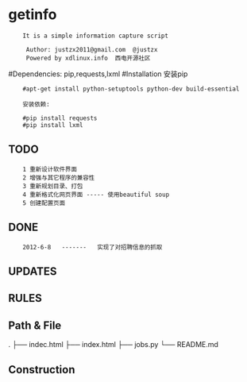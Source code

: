 # getinfo

        It is a simple information capture script

         Author: justzx2011@gmail.com  @justzx
         Powered by xdlinux.info  西电开源社区 
        

#Dependencies:
        pip,requests,lxml
#Installation
        安装pip

        #apt-get install python-setuptools python-dev build-essential 
        
        安装依赖:

        #pip install requests
        #pip install lxml

        
TODO
--------------
        1 重新设计软件界面
        2 增强与其它程序的兼容性
        3 重新规划目录、打包
        4 重新格式化网页界面 ----- 使用beautiful soup 
        5 创建配置页面 
DONE
-----  
        2012-6-8   -------   实现了对招聘信息的抓取
UPDATES
--------------
RULES
----


Path & File
----
.
├── indec.html
├── index.html
├── jobs.py
└── README.md


Construction
----
        
